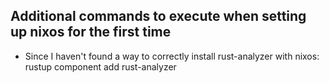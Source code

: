 ## Additional commands to execute when setting up nixos for the first time

- Since I haven't found a way to correctly install rust-analyzer with nixos:
rustup component add rust-analyzer
